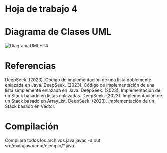 # Hoja de trabajo 4 

# Diagrama de Clases UML
![DiagramaUMLHT4](https://github.com/user-attachments/assets/b4b7ca97-720c-4f36-aa00-7e20add4745f)


# Referencias
DeepSeek. (2023). Código de implementación de una lista doblemente enlazada en Java.
DeepSeek. (2023). Código de implementación de una lista simplemente enlazada en Java.
DeepSeek. (2023). Implementación de un Stack basado en listas enlazadas. 
DeepSeek. (2023). Implementación de un Stack basado en ArrayList.
DeepSeek. (2023). Implementación de un Stack basado en Vector.


# Compilación

Compilara todos los archivos.java
javac -d out src/main/java/com/ejemplo/*.java

